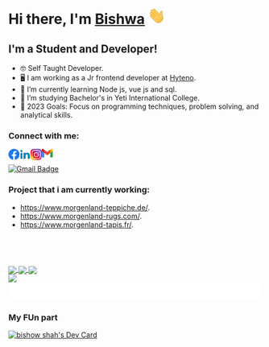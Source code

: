 # Hi there, I'm [Bishwa][website] <img src="https://raw.githubusercontent.com/ABSphreak/ABSphreak/master/gifs/Hi.gif" width="35px">

## I'm a Student and Developer!

- 🤓 Self Taught Developer.
- :desktop_computer: I am working as a Jr frontend developer at 
  <a href="https://www.hyteno.com/" target="_blank">Hyteno</a>.
- 🌱 I’m currently learning Node js, vue js and sql.
- 🔭 I’m studying Bachelor's in Yeti International College.
- 🥅 2023 Goals: Focus on programming techniques, problem solving, and analytical skills.

### Connect with me:

[<img align="left" alt="BIshwa | Facebook" width="22px" src="https://raw.githubusercontent.com/Rohan-Shakya/Rohan-Shakya/master/images/fb.png" />][facebook]
[<img align="left" alt="Bishwa | LinkedIn" width="22px" src="https://raw.githubusercontent.com/Rohan-Shakya/Rohan-Shakya/master/images/linked.png" />][linkedin]
[<img align="left" alt="Bishwa  | Instagram" width="22px" src="https://raw.githubusercontent.com/Rohan-Shakya/Rohan-Shakya/master/images/instagram.png" />][instagram]
[<img align="left" alt="Bishwa | Instagram" width="22px" src="https://raw.githubusercontent.com/Rohan-Shakya/Rohan-Shakya/master/images/gmail.svg" />][gmail]
<br />

[![Gmail Badge](https://img.shields.io/badge/-shahbishwa21@gmail.com-139AF2?style=flat-square&logo=Gmail&logoColor=white&link=mailto:shahbishwa21@gmail.com)](mailto:shahbishwa21@gmail.com)

### Project that i am currently working:
- <a href="https://www.morgenland-teppiche.de/" target="_blank">https://www.morgenland-teppiche.de/</a>.
- <a href="https://www.morgenland-rugs.com/" target="_blank">https://www.morgenland-rugs.com/</a>.
- <a href="https://www.morgenland-tapis.fr/" target="_blank">https://www.morgenland-tapis.fr/</a>.

## <br />


<a href="https://beesou777.github.io/PORTFOLOI/" target="_blank">
  <img align="center" src="https://github-profile-summary-cards.vercel.app/api/cards/stats?username=beesou777&theme=tokyonight"/>
</a>

<a href="https://beesou777.github.io/PORTFOLOI/" target="_blank">
  <img align="center" src="https://github-profile-summary-cards.vercel.app/api/cards/repos-per-language?username=beesou777&theme=tokyonight"/>
</a>

<a href="https://beesou777.github.io/PORTFOLOI/" target="_blank">
  <img align="center" src="https://github-profile-summary-cards.vercel.app/api/cards/profile-details?username=beesou777&theme=dracula"/>
</a>
<br />


<img src='https://github-profile-trophy.vercel.app/?username=beesou777&theme=dracula&column=7&margin-w=15&margin-h=15%20(https://github.com/ryo-ma/github-profile-trophy)' />

<img src='https://raw.githubusercontent.com/AkashSingh3031/AkashSingh3031/49be5f876cb7b7649b517bff7e79990ddf033141/marquee.svg' />

### My FUn part
<a href="https://app.daily.dev/bishowshah"><img src="https://api.daily.dev/devcards/6b462cfda7924ee58ef7580d34f50922.png?r=yqt" width="400" alt="bishow shah's Dev Card"/></a>


[website]: https://beesou777.github.io/PORTFOLOI/
[github]: https://github.com/beesou777
[facebook]: https://www.facebook.com/profile.php?id=100089079516208
[instagram]: https://www.instagram.com/shah.bishwa77/
[linkedin]: https://www.linkedin.com/in/bishow-shah-254747254/
[gmail]: https://mail.google.com/mail/u/0/#inbox
